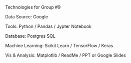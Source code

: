 Technologies for Group #9

Data Source:  Google

Tools:  Python / Pandas / Jypter Notebook

Database:  Postgres SQL

Machine Learning:  Scikit Learn / TensorFlow / Keras

Vis & Analysis:  Matplotlib / ReadMe / PPT or Google Slides


